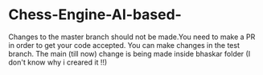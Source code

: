 # Chess-Engine-AI-based-
Changes to the master branch should not be made.You need to make a PR in order to get your code accepted.
You can make changes in the test branch.
The main (till now) change is being made inside bhaskar folder (I don't know why i creared it !!)
